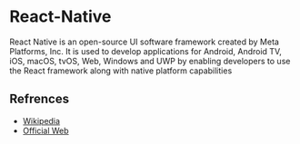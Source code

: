 # React-Native
React Native is an open-source UI software framework created by Meta Platforms, Inc. 
It is used to develop applications for Android, Android TV, iOS, macOS, tvOS, Web, Windows and UWP by enabling developers to use the React framework along with native platform capabilities



## Refrences


- [Wikipedia](https://en.wikipedia.org/wiki/React_Native)
- [Official Web](https://reactnative.dev/)

